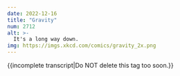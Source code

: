 ```yaml
---
date: 2022-12-16
title: "Gravity"
num: 2712
alt: >-
  It's a long way down.
img: https://imgs.xkcd.com/comics/gravity_2x.png
---
```

{{incomplete transcript|Do NOT delete this tag too soon.}}